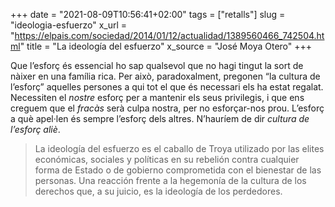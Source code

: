 +++
date = "2021-08-09T10:56:41+02:00"
tags = ["retalls"]
slug = "ideologia-esfuerzo"
x_url = "https://elpais.com/sociedad/2014/01/12/actualidad/1389560466_742504.html"
title = "La ideología del esfuerzo"
x_source = "José Moya Otero"
+++


Que l’esforç és essencial ho sap qualsevol que no hagi tingut la sort de nàixer en una família rica. Per això, paradoxalment, pregonen “la cultura de l’esforç” aquelles persones a qui tot el que és necessari els ha estat regalat. Necessiten el *nostre* esforç per a mantenir els seus privilegis, i que ens creguem que el *fracàs* serà culpa nostra, per no esforçar-nos prou. L’esforç a què apel·len és sempre l’esforç dels altres. N’hauríem de dir *cultura de l’esforç aliè*.

> La ideología del esfuerzo es el caballo de Troya utilizado por las elites económicas, sociales y políticas en su rebelión contra cualquier forma de Estado o de gobierno comprometida con el bienestar de las personas. Una reacción frente a la hegemonía de la cultura de los derechos que, a su juicio, es la ideología de los perdedores.
